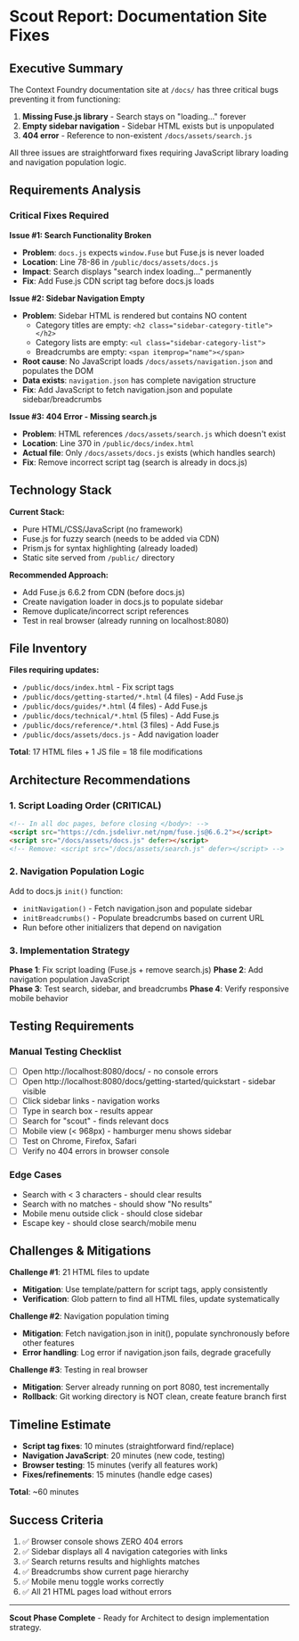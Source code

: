 # Scout Report: Documentation Site Fixes

## Executive Summary

The Context Foundry documentation site at `/docs/` has three critical bugs preventing it from functioning:

1. **Missing Fuse.js library** - Search stays on "loading..." forever
2. **Empty sidebar navigation** - Sidebar HTML exists but is unpopulated
3. **404 error** - Reference to non-existent `/docs/assets/search.js`

All three issues are straightforward fixes requiring JavaScript library loading and navigation population logic.

## Requirements Analysis

### Critical Fixes Required

**Issue #1: Search Functionality Broken**
- **Problem**: `docs.js` expects `window.Fuse` but Fuse.js is never loaded
- **Location**: Line 78-86 in `/public/docs/assets/docs.js`
- **Impact**: Search displays "search index loading..." permanently
- **Fix**: Add Fuse.js CDN script tag before docs.js loads

**Issue #2: Sidebar Navigation Empty**
- **Problem**: Sidebar HTML is rendered but contains NO content
  - Category titles are empty: `<h2 class="sidebar-category-title"></h2>`
  - Category lists are empty: `<ul class="sidebar-category-list">`
  - Breadcrumbs are empty: `<span itemprop="name"></span>`
- **Root cause**: No JavaScript loads `/docs/assets/navigation.json` and populates the DOM
- **Data exists**: `navigation.json` has complete navigation structure
- **Fix**: Add JavaScript to fetch navigation.json and populate sidebar/breadcrumbs

**Issue #3: 404 Error - Missing search.js**
- **Problem**: HTML references `/docs/assets/search.js` which doesn't exist
- **Location**: Line 370 in `/public/docs/index.html`
- **Actual file**: Only `/docs/assets/docs.js` exists (which handles search)
- **Fix**: Remove incorrect script tag (search is already in docs.js)

## Technology Stack

**Current Stack:**
- Pure HTML/CSS/JavaScript (no framework)
- Fuse.js for fuzzy search (needs to be added via CDN)
- Prism.js for syntax highlighting (already loaded)
- Static site served from `/public/` directory

**Recommended Approach:**
- Add Fuse.js 6.6.2 from CDN (before docs.js)
- Create navigation loader in docs.js to populate sidebar
- Remove duplicate/incorrect script references
- Test in real browser (already running on localhost:8080)

## File Inventory

**Files requiring updates:**
- `/public/docs/index.html` - Fix script tags
- `/public/docs/getting-started/*.html` (4 files) - Add Fuse.js
- `/public/docs/guides/*.html` (4 files) - Add Fuse.js  
- `/public/docs/technical/*.html` (5 files) - Add Fuse.js
- `/public/docs/reference/*.html` (3 files) - Add Fuse.js
- `/public/docs/assets/docs.js` - Add navigation loader

**Total**: 17 HTML files + 1 JS file = 18 file modifications

## Architecture Recommendations

### 1. Script Loading Order (CRITICAL)
```html
<!-- In all doc pages, before closing </body>: -->
<script src="https://cdn.jsdelivr.net/npm/fuse.js@6.6.2"></script>
<script src="/docs/assets/docs.js" defer></script>
<!-- Remove: <script src="/docs/assets/search.js" defer></script> -->
```

### 2. Navigation Population Logic
Add to docs.js `init()` function:
- `initNavigation()` - Fetch navigation.json and populate sidebar
- `initBreadcrumbs()` - Populate breadcrumbs based on current URL
- Run before other initializers that depend on navigation

### 3. Implementation Strategy
**Phase 1**: Fix script loading (Fuse.js + remove search.js)
**Phase 2**: Add navigation population JavaScript  
**Phase 3**: Test search, sidebar, and breadcrumbs
**Phase 4**: Verify responsive mobile behavior

## Testing Requirements

### Manual Testing Checklist
- [ ] Open http://localhost:8080/docs/ - no console errors
- [ ] Open http://localhost:8080/docs/getting-started/quickstart - sidebar visible
- [ ] Click sidebar links - navigation works
- [ ] Type in search box - results appear
- [ ] Search for "scout" - finds relevant docs
- [ ] Mobile view (< 968px) - hamburger menu shows sidebar
- [ ] Test on Chrome, Firefox, Safari
- [ ] Verify no 404 errors in browser console

### Edge Cases
- Search with < 3 characters - should clear results
- Search with no matches - should show "No results"
- Mobile menu outside click - should close sidebar
- Escape key - should close search/mobile menu

## Challenges & Mitigations

**Challenge #1**: 21 HTML files to update
- **Mitigation**: Use template/pattern for script tags, apply consistently
- **Verification**: Glob pattern to find all HTML files, update systematically

**Challenge #2**: Navigation population timing
- **Mitigation**: Fetch navigation.json in init(), populate synchronously before other features
- **Error handling**: Log error if navigation.json fails, degrade gracefully

**Challenge #3**: Testing in real browser
- **Mitigation**: Server already running on port 8080, test incrementally
- **Rollback**: Git working directory is NOT clean, create feature branch first

## Timeline Estimate

- **Script tag fixes**: 10 minutes (straightforward find/replace)
- **Navigation JavaScript**: 20 minutes (new code, testing)
- **Browser testing**: 15 minutes (verify all features work)
- **Fixes/refinements**: 15 minutes (handle edge cases)

**Total**: ~60 minutes

## Success Criteria

1. ✅ Browser console shows ZERO 404 errors
2. ✅ Sidebar displays all 4 navigation categories with links
3. ✅ Search returns results and highlights matches
4. ✅ Breadcrumbs show current page hierarchy
5. ✅ Mobile menu toggle works correctly
6. ✅ All 21 HTML pages load without errors

---

**Scout Phase Complete** - Ready for Architect to design implementation strategy.

